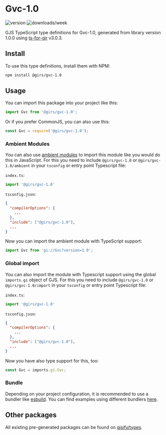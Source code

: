 
# Gvc-1.0

![version](https://img.shields.io/npm/v/@girs/gvc-1.0)
![downloads/week](https://img.shields.io/npm/dw/@girs/gvc-1.0)


GJS TypeScript type definitions for Gvc-1.0, generated from library version 1.0.0 using [ts-for-gir](https://github.com/gjsify/ts-for-gir) v3.0.3.


## Install

To use this type definitions, install them with NPM:
```bash
npm install @girs/gvc-1.0
```

## Usage

You can import this package into your project like this:
```ts
import Gvc from '@girs/gvc-1.0';
```

Or if you prefer CommonJS, you can also use this:
```ts
const Gvc = require('@girs/gvc-1.0');
```

### Ambient Modules

You can also use [ambient modules](https://github.com/gjsify/ts-for-gir/tree/main/packages/cli#ambient-modules) to import this module like you would do this in JavaScript.
For this you need to include `@girs/gvc-1.0` or `@girs/gvc-1.0/ambient` in your `tsconfig` or entry point Typescript file:

`index.ts`:
```ts
import '@girs/gvc-1.0'
```

`tsconfig.json`:
```json
{
  "compilerOptions": {
    ...
  },
  "include": ["@girs/gvc-1.0"],
  ...
}
```

Now you can import the ambient module with TypeScript support: 

```ts
import Gvc from 'gi://Gvc?version=1.0';
```

### Global import

You can also import the module with Typescript support using the global `imports.gi` object of GJS.
For this you need to include `@girs/gvc-1.0` or `@girs/gvc-1.0/import` in your `tsconfig` or entry point Typescript file:

`index.ts`:
```ts
import '@girs/gvc-1.0'
```

`tsconfig.json`:
```json
{
  "compilerOptions": {
    ...
  },
  "include": ["@girs/gvc-1.0"],
  ...
}
```

Now you have also type support for this, too:

```ts
const Gvc = imports.gi.Gvc;
```

### Bundle

Depending on your project configuration, it is recommended to use a bundler like [esbuild](https://esbuild.github.io/). You can find examples using different bundlers [here](https://github.com/gjsify/ts-for-gir/tree/main/examples).

## Other packages

All existing pre-generated packages can be found on [gjsify/types](https://github.com/gjsify/types).

